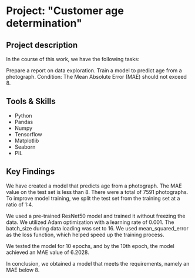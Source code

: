 # Project: "Customer age determination" 

## Project description 
In the course of this work, we have the following tasks:

Prepare a report on data exploration.
Train a model to predict age from a photograph.
Condition: The Mean Absolute Error (MAE) should not exceed 8.

## Tools & Skills
* Python
* Pandas
* Numpy
* Tensorflow
* Matplotlib
* Seaborn
* PIL

## Key Findings

We have created a model that predicts age from a photograph. The MAE value on the test set is less than 8. There were a total of 7591 photographs. To improve model training, we split the test set from the training set at a ratio of 1:4.

We used a pre-trained ResNet50 model and trained it without freezing the data. We utilized Adam optimization with a learning rate of 0.001. The batch_size during data loading was set to 16. We used mean_squared_error as the loss function, which helped speed up the training process.

We tested the model for 10 epochs, and by the 10th epoch, the model achieved an MAE value of 6.2028.

In conclusion, we obtained a model that meets the requirements, namely an MAE below 8.

